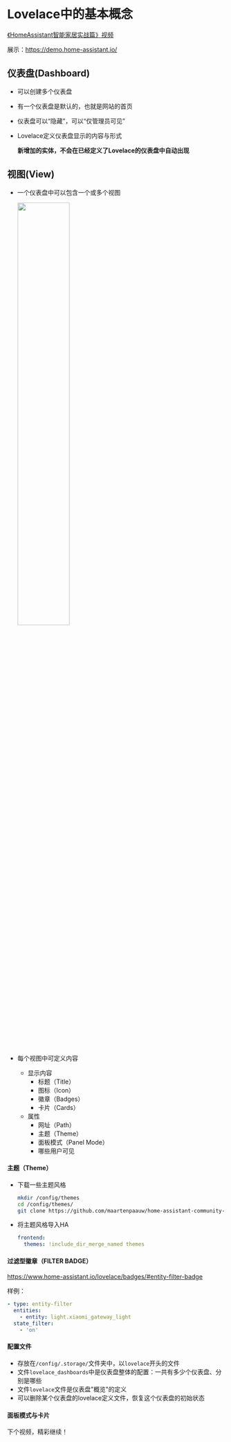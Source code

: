 # Lovelace中的基本概念

[《HomeAssistant智能家居实战篇》视频](https://study.163.com/course/courseLearn.htm?courseId=1006189053&share=2&shareId=400000000624093#/learn/video?lessonId=1278566065&courseId=1006189053)

展示：https://demo.home-assistant.io/

## 仪表盘(Dashboard)

- 可以创建多个仪表盘
- 有一个仪表盘是默认的，也就是网站的首页
- 仪表盘可以“隐藏”，可以“仅管理员可见”
- Lovelace定义仪表盘显示的内容与形式

    **新增加的实体，不会在已经定义了Lovelace的仪表盘中自动出现**

## 视图(View)

- 一个仪表盘中可以包含一个或多个视图

    <img src="images/dashboard-views.jpg" width="50%">

- 每个视图中可定义内容
    + 显示内容
        * 标题（Title）
        * 图标（Icon）
        * 徽章（Badges）
        * 卡片（Cards）
    + 属性
        * 网址（Path）
        * 主题（Theme）
        * 面板模式（Panel Mode）
        * 哪些用户可见

#### 主题（Theme）

- 下载一些主题风格

    ```sh
    mkdir /config/themes
    cd /config/themes/
    git clone https://github.com/maartenpaauw/home-assistant-community-themes.git
    ```
- 将主题风格导入HA

    ```yaml
    frontend:
      themes: !include_dir_merge_named themes
    ```

#### 过滤型徽章（FILTER BADGE）

https://www.home-assistant.io/lovelace/badges/#entity-filter-badge

样例：

```yaml
- type: entity-filter
  entities:
    - entity: light.xiaomi_gateway_light
  state_filter:
    - 'on'
```

#### 配置文件

- 存放在`/config/.storage/`文件夹中，以`lovelace`开头的文件
- 文件`lovelace_dashboards`中是仪表盘整体的配置：一共有多少个仪表盘、分别是哪些
- 文件`lovelace`文件是仪表盘"概览"的定义
- 可以删除某个仪表盘的lovelace定义文件，恢复这个仪表盘的初始状态

#### 面板模式与卡片

下个视频，精彩继续！